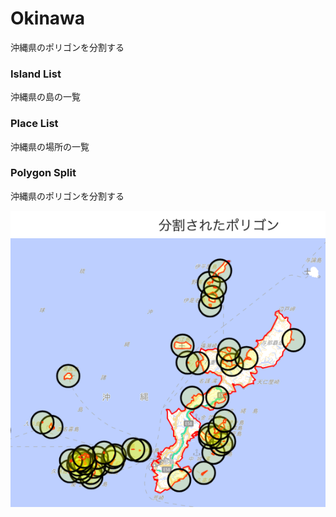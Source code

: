 Okinawa
===============

沖縄県のポリゴンを分割する

### Island List

沖縄県の島の一覧

### Place List

沖縄県の場所の一覧

### Polygon Split

沖縄県のポリゴンを分割する

![splited_polygons](https://github.com/ohwada/World_Countries/blob/main/geoPandas/polygon_explode/okinawa/polygon_split/screenshots/splited_polygons.png)
